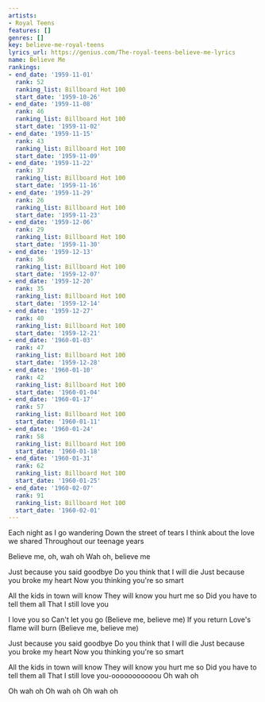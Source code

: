 ```yaml
---
artists:
- Royal Teens
features: []
genres: []
key: believe-me-royal-teens
lyrics_url: https://genius.com/The-royal-teens-believe-me-lyrics
name: Believe Me
rankings:
- end_date: '1959-11-01'
  rank: 52
  ranking_list: Billboard Hot 100
  start_date: '1959-10-26'
- end_date: '1959-11-08'
  rank: 46
  ranking_list: Billboard Hot 100
  start_date: '1959-11-02'
- end_date: '1959-11-15'
  rank: 43
  ranking_list: Billboard Hot 100
  start_date: '1959-11-09'
- end_date: '1959-11-22'
  rank: 37
  ranking_list: Billboard Hot 100
  start_date: '1959-11-16'
- end_date: '1959-11-29'
  rank: 26
  ranking_list: Billboard Hot 100
  start_date: '1959-11-23'
- end_date: '1959-12-06'
  rank: 29
  ranking_list: Billboard Hot 100
  start_date: '1959-11-30'
- end_date: '1959-12-13'
  rank: 36
  ranking_list: Billboard Hot 100
  start_date: '1959-12-07'
- end_date: '1959-12-20'
  rank: 35
  ranking_list: Billboard Hot 100
  start_date: '1959-12-14'
- end_date: '1959-12-27'
  rank: 40
  ranking_list: Billboard Hot 100
  start_date: '1959-12-21'
- end_date: '1960-01-03'
  rank: 47
  ranking_list: Billboard Hot 100
  start_date: '1959-12-28'
- end_date: '1960-01-10'
  rank: 42
  ranking_list: Billboard Hot 100
  start_date: '1960-01-04'
- end_date: '1960-01-17'
  rank: 57
  ranking_list: Billboard Hot 100
  start_date: '1960-01-11'
- end_date: '1960-01-24'
  rank: 58
  ranking_list: Billboard Hot 100
  start_date: '1960-01-18'
- end_date: '1960-01-31'
  rank: 62
  ranking_list: Billboard Hot 100
  start_date: '1960-01-25'
- end_date: '1960-02-07'
  rank: 91
  ranking_list: Billboard Hot 100
  start_date: '1960-02-01'
---
```

Each night as I go wandering
Down the street of tears
I think about the love we shared
Throughout our teenage years

Believe me, oh, wah oh
Wah oh, believe me

Just because you said goodbye
Do you think that I will die
Just because you broke my heart
Now you thinking you're so smart

All the kids in town will know
They will know you hurt me so
Did you have to tell them all
That I still love you

I love you so
Can't let you go
(Believe me, believe me)
If you return
Love's flame will burn
(Believe me, believe me)

Just because you said goodbye
Do you think that I will die
Just because you broke my heart
Now you thinking you're so smart

All the kids in town will know
They will know you hurt me so
Did you have to tell them all
That I still love you-ooooooooooou
Oh wah oh

Oh wah oh
Oh wah oh
Oh wah oh
